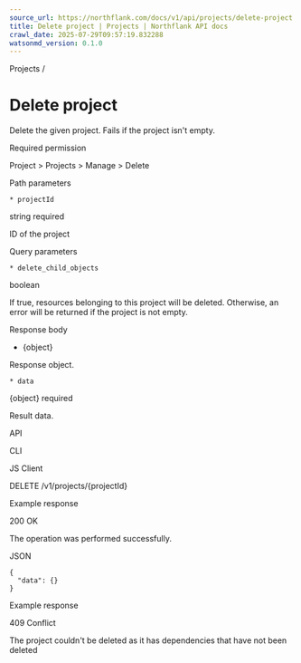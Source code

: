 ```yaml
---
source_url: https://northflank.com/docs/v1/api/projects/delete-project
title: Delete project | Projects | Northflank API docs
crawl_date: 2025-07-29T09:57:19.832288
watsonmd_version: 0.1.0
---
```


Projects / 

# Delete project

Delete the given project. Fails if the project isn't empty.

Required permission

Project > Projects > Manage > Delete

Path parameters

    * projectId

string required

ID of the project




Query parameters

    * delete_child_objects

boolean

If true, resources belonging to this project will be deleted. Otherwise, an error will be returned if the project is not empty.




Response body

  * {object}

Response object.

    * data

{object} required

Result data.




API

CLI

JS Client

DELETE /v1/projects/{projectId}

Example response

200 OK

The operation was performed successfully.

JSON
    
    
    {
      "data": {}
    }

Example response

409 Conflict

The project couldn't be deleted as it has dependencies that have not been deleted